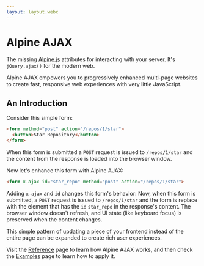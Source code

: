 ```yaml
---
layout: layout.webc
---
```


# Alpine AJAX

The missing [Alpine.js](https://alpinejs.dev) attributes for interacting with your server. It's `jQuery.ajax()` for the modern web.

Alpine AJAX empowers you to progressively enhanced multi-page websites to create fast, responsive web experiences with very little JavaScript.

## An Introduction

Consider this simple form:

```html
<form method="post" action="/repos/1/star">
  <button>Star Repository</button>
</form>
```

When this form is submitted a `POST` request is issued to `/repos/1/star` and the content from the response is loaded into the browser window.

Now let's enhance this form with Alpine AJAX:

```html
<form x-ajax id="star_repo" method="post" action="/repos/1/star">
```

Adding `x-ajax` and `id` changes this form's behavior: Now, when this form is submitted, a `POST` request is issued to `/repos/1/star` and the form is replace with the element that has the `id` `star_repo` in the response's content. The browser window doesn't refresh, and UI state (like keyboard focus) is preserved when the content changes.

This simple pattern of updating a piece of your frontend instead of the entire page can be expanded to create rich user experiences.

Visit the [Reference](/reference) page to learn how Alpine AJAX works, and then check the [Examples](/examples) page to learn how to apply it.
